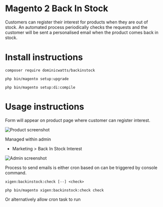 # Magento 2 Back In Stock # 

Customers can register their interest for products when they are out of stock. An automated process periodically checks the requests and the customer will be sent a personalised email when the product comes back in stock.

# Install instructions #

`composer require dominicwatts/backinstock`

`php bin/magento setup:upgrade`

`php bin/magento setup:di:compile`

# Usage instructions #

Form will appear on product page where customer can register interest.

![Product screenshot](https://i.snag.gy/ZdcMSq.jpg)

Managed within admin
  -  Marketing > Back In Stock Interest

![Admin screenshot](https://i.snag.gy/ctiJ0F.jpg)

Process to send emails is either cron based on can be triggered by console command.

`xigen:backinstock:check [--] <check>`

`php bin/magento xigen:backinstock:check check`

Or alternatively allow cron task to run


